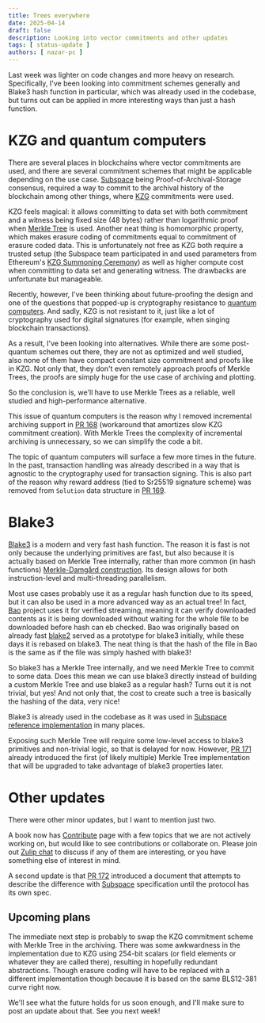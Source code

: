 ```yaml
---
title: Trees everywhere
date: 2025-04-14
draft: false
description: Looking into vector commitments and other updates
tags: [ status-update ]
authors: [ nazar-pc ]
---
```


Last week was lighter on code changes and more heavy on research. Specifically, I've been looking into commitment
schemes generally and Blake3 hash function in particular, which was already used in the codebase, but turns out can be
applied in more interesting ways than just a hash function.

<!--more-->

# KZG and quantum computers

There are several places in blockchains where vector commitments are used, and there are several commitment schemes
that might be applicable depending on the use case. [Subspace] being Proof-of-Archival-Storage consensus, required a way
to commit to the archival history of the blockchain among other things, where [KZG] commitments were used.

[Subspace]: https://subspace.github.io/protocol-specs/docs/protocol_specifications

[KZG]: https://iacr.org/archive/asiacrypt2010/6477178/6477178.pdf

KZG feels magical: it allows committing to data set with both commitment and a witness being fixed size (48 bytes)
rather than logarithmic proof when [Merkle Tree] is used. Another neat thing is homomorphic property, which makes
erasure coding of commitments equal to commitment of erasure coded data. This is unfortunately not free as KZG both
require a trusted setup (the Subspace team participated in and used parameters from Ethereum's [KZG Summoning Ceremony])
as well as higher compute cost when committing to data set and generating witness. The drawbacks are unfortunate but
manageable.

[Merkle Tree]: https://wikipedia.org/wiki/Merkle_tree

[KZG Summoning Ceremony]: https://ceremony.ethereum.org/

Recently, however, I've been thinking about future-proofing the design and one of the questions that popped-up is
cryptography resistance to [quantum computers]. And sadly, KZG is not resistant to it, just like a lot of cryptography
used for digital signatures (for example, when singing blockchain transactions).

[quantum computers]: https://en.wikipedia.org/wiki/Quantum_computing

As a result, I've been looking into alternatives. While there are some post-quantum schemes out there, they are not as
optimized and well studied, also none of them have compact constant size commitment and proofs like in KZG. Not only
that, they don't even remotely approach proofs of Merkle Trees, the proofs are simply huge for the use case of archiving
and plotting.

So the conclusion is, we'll have to use Merkle Trees as a reliable, well studied and high-performance alternative.

This issue of quantum computers is the reason why I removed incremental archiving support in [PR 168] (workaround that
amortizes slow KZG commitment creation). With Merkle Trees the complexity of incremental archiving is unnecessary, so we
can simplify the code a bit.

[PR 168]: https://github.com/nazar-pc/abundance/pull/168

The topic of quantum computers will surface a few more times in the future. In the past, transaction handling was
already described in a way that is agnostic to the cryptography used for transaction signing. This is also part of the
reason why reward address (tied to Sr25519 signature scheme) was removed from `Solution` data structure in [PR 169].

[PR 169]: https://github.com/nazar-pc/abundance/pull/169

# Blake3

[Blake3] is a modern and very fast hash function. The reason it is fast is not only because the underlying primitives
are fast, but also because it is actually based on Merkle Tree internally, rather than more common (in hash functions)
[Merkle-Damgård construction]. Its design allows for both instruction-level and multi-threading parallelism.

[Blake3]: https://github.com/BLAKE3-team/BLAKE3

[Merkle-Damgård construction]: https://en.wikipedia.org/wiki/Merkle-Damg%C3%A5rd_construction

Most use cases probably use it as a regular hash function due to its speed, but it can also be used in a more advanced
way as an actual tree! In fact, [Bao] project uses it for verified streaming, meaning it can verify downloaded contents
as it is being downloaded without waiting for the whole file to be downloaded before hash can eb checked. Bao was
originally based on already fast [blake2] served as a prototype for blake3 initially, while these days it is rebased on
blake3. The neat thing is that the hash of the file in Bao is the same as if the file was simply hashed with blake3!

[bao]: https://github.com/oconnor663/bao

[blake2]: https://www.blake2.net/

So blake3 has a Merkle Tree internally, and we need Merkle Tree to commit to some data. Does this mean we can use blake3
directly instead of building a custom Merkle Tree and use blake3 as a regular hash? Turns out it is not trivial, but
yes! And not only that, the cost to create such a tree is basically the hashing of the data, very nice!

Blake3 is already used in the codebase as it was used in [Subspace reference implementation] in many places.

[Subspace reference implementation]: https://github.com/autonomys/subspace

Exposing such Merkle Tree will require some low-level access to blake3 primitives and non-trivial logic, so that is
delayed for now. However, [PR 171] already introduced the first (of likely multiple) Merkle Tree implementation that
will be upgraded to take advantage of blake3 properties later.

[PR 171]: https://github.com/nazar-pc/abundance/pull/171

# Other updates

There were other minor updates, but I want to mention just two.

A book now has [Contribute] page with a few topics that we are not actively working on, but would like to see
contributions or collaborate on. Please join out [Zulip chat] to discuss if any of them are interesting, or you have
something else of interest in mind.

[Contribute]: https://abundance.build/book/Contribute.html

[Zulip chat]: https://abundance.zulipchat.com/

A second update is that [PR 172] introduced a document that attempts to describe the difference with [Subspace]
specification until the protocol has its own spec.

[PR 172]: https://github.com/nazar-pc/abundance/pull/172

## Upcoming plans

The immediate next step is probably to swap the KZG commitment scheme with Merkle Tree in the archiving. There was some
awkwardness in the implementation due to KZG using 254-bit scalars (or field elements or whatever they are called
there), resulting in hopefully redundant abstractions. Though erasure coding will have to be replaced with a different
implementation though because it is based on the same BLS12-381 curve right now.

We'll see what the future holds for us soon enough, and I'll make sure to post an update about that. See you next week! 

